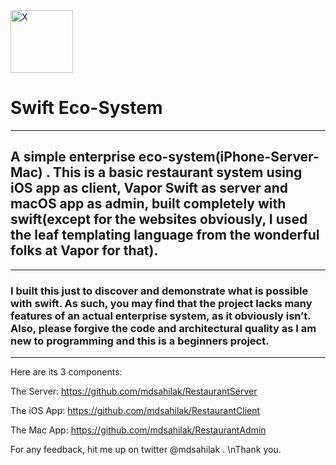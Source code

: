 <img src="https://imgur.com/2nXdmrm.png" alt="X" style="width:100px;height:100px"/>

# Swift Eco-System
---
## A simple enterprise eco-system(iPhone-Server-Mac) . This is a basic restaurant system using iOS app as client, Vapor Swift as server and macOS app as admin, built completely with swift(except for the websites obviously, I used the leaf templating language from the wonderful folks at Vapor for that).
---
### I built this just to discover and demonstrate what is possible with swift. As such, you may find that the project lacks many features of an actual enterprise system, as it obviously isn’t. Also, please forgive the code and architectural quality as I am new to programming and this is a beginners project.
---
Here are its 3 components:

The Server:
https://github.com/mdsahilak/RestaurantServer

The iOS App:
https://github.com/mdsahilak/RestaurantClient

The Mac App:
https://github.com/mdsahilak/RestaurantAdmin


For any feedback, hit me up on twitter @mdsahilak .
\nThank you.
